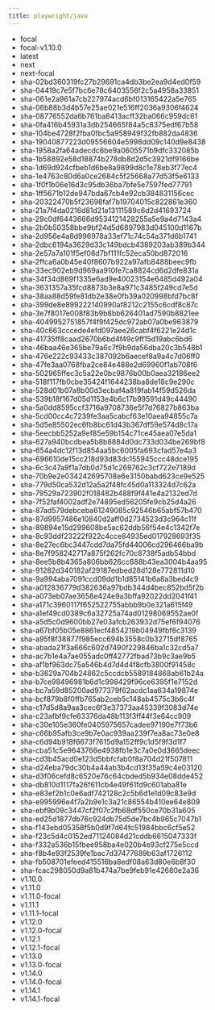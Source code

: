 ```yaml
---
title: playwright/java
---
```

- focal
- focal-v1.10.0
- latest
- next
- next-focal
- sha-02bd360319fc27b29691ca4db3be2ea9d4ed0f59
- sha-04419c7e5f7bc6e78c6403556f2c5a4958a33851
- sha-061e2a961a7cb227974acd6bf013165422a5e765
- sha-06b88b3d4b57e25ae021e516ff2036a9306f4624
- sha-08776552da6b761ba8413acff32ba066c959dc61
- sha-0fa416b45931a3db254665f84a5c8375edf67b58
- sha-104be4728f2fba0fbc5a958949f32fb882da4836
- sha-19040877223d09556604e5998dd09c140d9e8438
- sha-1958a2fa64adecdc6be9a0605571b9dfc332085b
- sha-1b58892e58d18874b278db8d2d5c3921df9166be
- sha-1d69d924cfbeb1d6be8a9899d8c1e78eb3f77ec4
- sha-1e4763c80d6a0ce2684c5f25668a77d53f5e6133
- sha-1f0f1b06e16d3c95db36ba7bfe5e7597fed77791
- sha-1ff5671b12de947bda67cb4e92cb384831156cec
- sha-20322470b5f23698faf7b19704015c822861e360
- sha-21a7f4da0216d81d21a13111589c6d2d41693724
- sha-29c0df6443666d9534121428255a5e9a4d7143a4
- sha-2b0b50358bbe9bf24d5d6897983d045100d1167b
- sha-2d956e4a8d996978a33ef71c74c54a371d6b1741
- sha-2dbc6194a3629d33c149bdcb4389203ab389b344
- sha-2e57a7a101f5ef06d7bf111fc52eca50bd872016
- sha-2ffca6a0b45e40f8607b922a97afb8488beec9fb
- sha-33ec902eb9d969aa910fe7ca8824cd6d2dfe831a
- sha-34f34d869f1335e6ad9e40023154e6485d492a04
- sha-3631357a35fcd8873b3e8a971c3485f249cd7e5d
- sha-38aa88d59fe81db2e38e0fb39a020998bfd7bc8f
- sha-399de8e899222140990af8212c2155c6cdf8c87c
- sha-3e7f8017e008f83b9b8bb626401ad7590b8821ee
- sha-4049952751857f4f9f425dc972ab07a0be963879
- sha-40c663cccede4efd097aee26cabf4f6221e24d1c
- sha-41735ff8caad2670b6bd4f49c9ff15d19abc6bd6
- sha-46baa46e365be79a6c7f9b9da56dba20c3b548b1
- sha-476e222c93433c387092b6aecef8a9a4c7d06ff0
- sha-47fe3aa0768fba2ce84e488e2d69960f1ab708f6
- sha-502965ffec3c5a22e0bc9876b00b0aea32186ee2
- sha-518f117fb0cbe35424f1644238ba8de18c9e290c
- sha-528d01b07a8b00d3ecbaf4a819fab14f59d526da
- sha-539b18f167d05d1153e4b6c17b99591d49c44490
- sha-5a0dd8595ccf3716a9708736e5f7d76827b863ba
- sha-5cd00cc4c7239fe3aa5cabcf63e10aea94855c7a
- sha-5d5e85502ec6fb8bc61d43b367df59e574d8c17a
- sha-5eecbb5252a9ef85e59b154c71ce45aea07e5da1
- sha-627a940bcdbea5b8b8884d0dc733d034be269bf8
- sha-654a4dc12f13d854aa5bc6005fa693cfad57e4a3
- sha-696610de15cc218d93d83dc155945ccc48dce195
- sha-6c3c47a9f1a7db0d75d1c269762c3cf722e7189d
- sha-70b9e2e034242695708e6e3150babd623ce9e525
- sha-779d50ca532d12a5a2f48fc45d0a113324d7c62a
- sha-79529a723902f018482b488f9f441e4a2132ed7d
- sha-7f52faf4002adf2e74895ed56205fe9cb25d4a26
- sha-87ad579debceba61249085c92546b65abf57b470
- sha-87d9957486e10840d2aff0d2734523d3c964c11f
- sha-89894e15d299608be5ac62ddb56f54e4c1342f7e
- sha-8c93ddf23222f922c4cce84935ed017928693f35
- sha-8e27ec6bc3447cdd7da75fd44006cd296466ba9b
- sha-8e7f958242717a875f262fc70c8738f5adb54bbd
- sha-8ee5b8b4365a806bb626cc688b43ea3004b4aa95
- sha-91282d340182af29187edbed28d128e772811d10
- sha-9a994aba7091ccd09dd1b1d85141b6a8a3bed4c9
- sha-a012836779d382636a97bdb344d4bec852bd5f2b
- sha-a073eb07ae3658e424e9a3bffa92022dd2041f41
- sha-a171c3960117f652522755abbb9b0e321a615f49
- sha-a1ef49cd0389c6a32725a74ad01298069552ae0f
- sha-a5d5c0d9600bb27e03afcb263932d75ef6f94076
- sha-a67bf05b05e8861ecf4854219b04949fbf6c3139
- sha-a95f8f38877f985ecc694b3558c0b32715df8765
- sha-abada21f3a666c602d7490f229846ba1c32cd5a7
- sha-ac7b1e4a7ae055adc0ff42772fbad73b9c3ae9b5
- sha-af1bf963dc75a546b4d7d4d4f8cfb3800f91458c
- sha-b3629a704b24862c5ccdcb5589184868ab61b24a
- sha-b7ce98496981b6d1c998429f96ce6395f1e7152d
- sha-bc7a59d85200ad977379f62acdc1aa634a19874e
- sha-bcf879b8f0ffb765ab2ceb5c148ab4575c3b6c4f
- sha-c17d5d8a9aa3cec6f3e37373aa45339f3083d74e
- sha-c23afbf9cfe63376da48b113f3ff44f3e64cc909
- sha-c30e105e360fe0405975657cadee97190e7f73b6
- sha-c66b95afb3ce9b7e0ac939aa239f7ea8ac73e0e8
- sha-c6d94b918f6673f7615d9a152ff9c1d5f9f3d1f7
- sha-cba51c5e9643766e4938fb1e3c7a0e0d3665deec
- sha-cd3b45acd0e123d5bbfcfab0f8a704d21f507811
- sha-d24eba79dc30b4a44ab3b4cd13f35a59c4e03120
- sha-d3f06cefd8c6520e76c64cbded5b934e08dde452
- sha-db810d1117fa26f611cb4e49f61fd9c601aba81e
- sha-e83ef2b1c0e6adf742128c2c5b6d1e1d09c83e9d
- sha-e995996e4f7a2b9e1c3a21c86554b410ee64e809
- sha-ebf9b09c3447cf2f07c2fb68df550ce70b31a605
- sha-ed25d1877db76c924db75d5de7bc4b965c7047b1
- sha-f143ebd05358f5b0d9f7d64fc51984bbc6cf5e52
- sha-f23c5d4c0152ed71124084d21cddb6615047333f
- sha-f332a536b15fbee958ba4e020b4e93cf275e5ccd
- sha-f8b4e93f2539fe1bac7d37477689b63af1726112
- sha-fb508701efeed415516ba8edf08a63d80e6b8f30
- sha-fcac298050d9a81b474a7be9feb91e42680e2a36
- v1.10.0
- v1.11.0
- v1.11.0-focal
- v1.11.1
- v1.11.1-focal
- v1.12.0
- v1.12.0-focal
- v1.12.1
- v1.12.1-focal
- v1.13.0
- v1.13.0-focal
- v1.14.0
- v1.14.0-focal
- v1.14.1
- v1.14.1-focal
